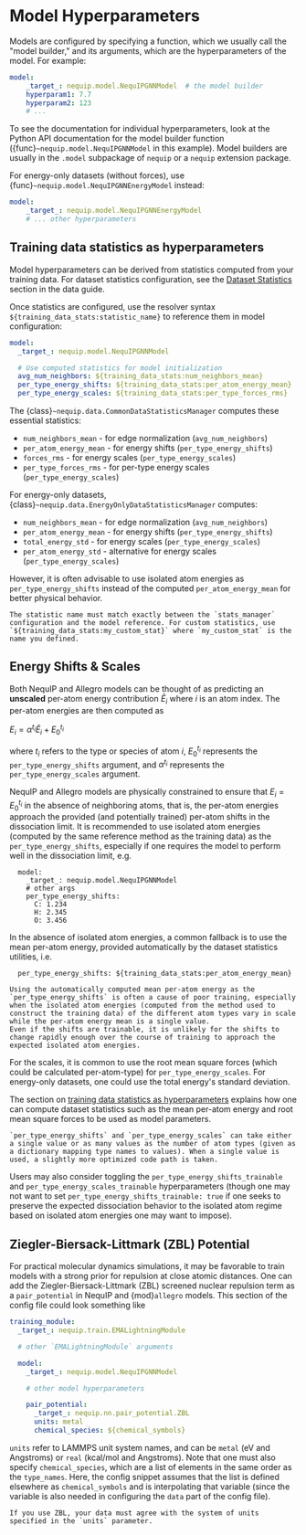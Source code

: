 # Model Hyperparameters

Models are configured by specifying a function, which we usually call the "model builder," and its arguments, which are the hyperparameters of the model. For example:
```yaml
model:
    _target_: nequip.model.NequIPGNNModel  # the model builder
    hyperparam1: 7.7
    hyperparam2: 123
    # ...
```
To see the documentation for individual hyperparameters, look at the Python API documentation for the model builder function ({func}`~nequip.model.NequIPGNNModel` in this example).  Model builders are usually in the `.model` subpackage of `nequip` or a `nequip` extension package.

For energy-only datasets (without forces), use {func}`~nequip.model.NequIPGNNEnergyModel` instead:

```yaml
model:
    _target_: nequip.model.NequIPGNNEnergyModel
    # ... other hyperparameters
```

## Training data statistics as hyperparameters

Model hyperparameters can be derived from statistics computed from your training data. For dataset statistics configuration, see the [Dataset Statistics](data.md/#dataset-statistics) section in the data guide.

Once statistics are configured, use the resolver syntax `${training_data_stats:statistic_name}` to reference them in model configuration:

```yaml
model:
  _target_: nequip.model.NequIPGNNModel

  # Use computed statistics for model initialization
  avg_num_neighbors: ${training_data_stats:num_neighbors_mean}
  per_type_energy_shifts: ${training_data_stats:per_atom_energy_mean}
  per_type_energy_scales: ${training_data_stats:per_type_forces_rms}
```

The {class}`~nequip.data.CommonDataStatisticsManager` computes these essential statistics:

- `num_neighbors_mean` - for edge normalization (`avg_num_neighbors`)
- `per_atom_energy_mean` - for energy shifts (`per_type_energy_shifts`)
- `forces_rms` - for energy scales (`per_type_energy_scales`)
- `per_type_forces_rms` - for per-type energy scales (`per_type_energy_scales`)

For energy-only datasets, {class}`~nequip.data.EnergyOnlyDataStatisticsManager` computes:

- `num_neighbors_mean` - for edge normalization (`avg_num_neighbors`)
- `per_atom_energy_mean` - for energy shifts (`per_type_energy_shifts`)
- `total_energy_std` - for energy scales (`per_type_energy_scales`)
- `per_atom_energy_std` - alternative for energy scales (`per_type_energy_scales`)

However, it is often advisable to use isolated atom energies as `per_type_energy_shifts` instead of the computed `per_atom_energy_mean` for better physical behavior.

```{tip}
The statistic name must match exactly between the `stats_manager` configuration and the model reference. For custom statistics, use `${training_data_stats:my_custom_stat}` where `my_custom_stat` is the name you defined.
```

## Energy Shifts & Scales

Both NequIP and Allegro models can be thought of as predicting an **unscaled** per-atom energy contribution $\tilde{E}_i$ where $i$ is an atom index. The per-atom energies are then computed as

$E_i = \alpha^{t_i} \tilde{E}_i + E_{0}^{t_i}$


where $t_i$ refers to the type or species of atom $i$, $E_{0}^{t_i}$ represents the `per_type_energy_shifts` argument, and $\alpha^{t_i}$ represents the `per_type_energy_scales` argument.

NequIP and Allegro models are physically constrained to ensure that $E_i = E_0^{t_i}$ in the absence of neighboring atoms, that is, the per-atom energies approach the provided (and potentially trained) per-atom shifts in the dissociation limit.
It is recommended to use isolated atom energies (computed by the same reference method as the training data) as the `per_type_energy_shifts`, especially if one requires the model to perform well in the dissociation limit, e.g.
```
  model:
    _target_: nequip.model.NequIPGNNModel
    # other args
    per_type_energy_shifts:
      C: 1.234
      H: 2.345
      O: 3.456
```

In the absence of isolated atom energies, a common fallback is to use the mean per-atom energy, provided automatically by the dataset statistics utilities, i.e.
```
  per_type_energy_shifts: ${training_data_stats:per_atom_energy_mean}
```

```{warning}
Using the automatically computed mean per-atom energy as the `per_type_energy_shifts` is often a cause of poor training, especially when the isolated atom energies (computed from the method used to construct the training data) of the different atom types vary in scale while the per-atom energy mean is a single value.
Even if the shifts are trainable, it is unlikely for the shifts to change rapidly enough over the course of training to approach the expected isolated atom energies.
```

For the scales, it is common to use the root mean square forces (which could be calculated per-atom-type) for `per_type_energy_scales`. For energy-only datasets, one could use the total energy's standard deviation.

The section on [training data statistics as hyperparameters](#training-data-statistics-as-hyperparameters) explains how one can compute dataset statistics such as the mean per-atom energy and root mean square forces to be used as model parameters.

```{tip}
`per_type_energy_shifts` and `per_type_energy_scales` can take either a single value or as many values as the number of atom types (given as a dictionary mapping type names to values). When a single value is used, a slightly more optimized code path is taken.
```

Users may also consider toggling the `per_type_energy_shifts_trainable` and `per_type_energy_scales_trainable` hyperparameters (though one may not want to set `per_type_energy_shifts_trainable: true` if one seeks to preserve the expected dissociation behavior to the isolated atom regime based on isolated atom energies one may want to impose).

## Ziegler-Biersack-Littmark (ZBL) Potential

For practical molecular dynamics simulations, it may be favorable to train models with a strong prior for repulsion at close atomic distances. One can add the Ziegler-Biersack-Littmark (ZBL) screened nuclear repulsion term as a `pair_potential` in NequIP and {mod}`allegro` models. This section of the config file could look something like

```yaml
training_module:
  _target_: nequip.train.EMALightningModule

  # other `EMALightningModule` arguments

  model:
    _target_: nequip.model.NequIPGNNModel

    # other model hyperparameters

    pair_potential:
      _target_: nequip.nn.pair_potential.ZBL
      units: metal
      chemical_species: ${chemical_symbols}

```
`units` refer to LAMMPS unit system names, and can be `metal` (eV and Angstroms) or `real` (kcal/mol and Angstroms). Note that one must also specify `chemical_species`, which are a list of elements in the same order as the `type_names`. Here, the config snippet assumes that the list is defined elsewhere as `chemical_symbols` and is interpolating that variable (since the variable is also needed in configuring the `data` part of the config file).

```{warning}
If you use ZBL, your data must agree with the system of units specified in the `units` parameter.
```
